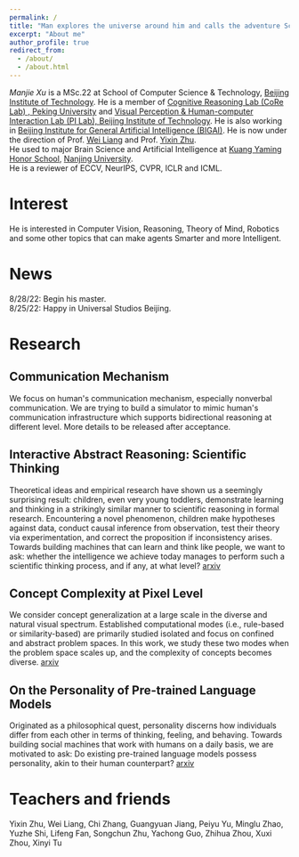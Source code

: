 ```yaml
---
permalink: /
title: "Man explores the universe around him and calls the adventure Science. --Edwin Hubble"
excerpt: "About me"
author_profile: true
redirect_from: 
  - /about/
  - /about.html
---
```

 *Manjie Xu* is a MSc.22 at School of Computer Science & Technology, [Beijing Institute of Technology](https://english.bit.edu.cn/). He is a member of [Cognitive Reasoning Lab (CoRe Lab) , Peking University](https://pku.ai/) and [Visual Perception & Human-computer Interaction Lab (PI Lab), Beijing Institute of Technology](https://liangwei-bit.github.io/web/people-liangwei.html). He is also working in [Beijing Institute for General Artificial Intelligence (BIGAI)](https://bigai.ai/). He is now under the direction of Prof. [Wei Liang](https://liangwei-bit.github.io/web/) and Prof. [Yixin Zhu](https://yzhu.io/).  
He used to major Brain Science and Artificial Intelligence at [Kuang Yaming Honor School](https://dii.nju.edu.cn/), [Nanjing University](https://www.nju.edu.cn/).  
He is a reviewer of ECCV, NeurIPS, CVPR, ICLR and ICML.
# Interest
He is interested in Computer Vision, Reasoning, Theory of Mind, Robotics and some other topics that can make agents Smarter and more Intelligent.
# News
8/28/22: Begin his master.  
8/25/22: Happy in Universal Studios Beijing.
# Research
## Communication Mechanism
We focus on human's communication mechanism, especially nonverbal communication. We are trying to build a simulator to mimic human's communication infrastructure which supports bidirectional reasoning at different level. More details to be released after acceptance. 
## Interactive Abstract Reasoning: Scientific Thinking
Theoretical ideas and empirical research have shown us a seemingly surprising result: children, even very young toddlers, demonstrate learning and thinking in a strikingly similar manner to scientific reasoning in formal research. Encountering a novel phenomenon, children make hypotheses against data, conduct causal inference from observation, test their theory via experimentation, and correct the proposition if inconsistency arises. Towards building machines that can learn and think like people, we want to ask: whether the intelligence we achieve today manages to perform such a scientific thinking process, and if any, at what level? [arxiv](https://arxiv.org/abs/2206.09203)
## Concept Complexity at Pixel Level
We consider concept generalization at a large scale in the diverse and natural visual spectrum. Established computational modes (i.e., rule-based or similarity-based) are primarily studied isolated and focus on confined and abstract problem spaces. In this work, we study these two modes when the problem space scales up, and the complexity of concepts becomes diverse. [arxiv](https://arxiv.org/abs/2211.11033)
## On the Personality of Pre-trained Language Models
Originated as a philosophical quest, personality discerns how individuals differ from each other in terms of thinking, feeling, and behaving. Towards building social machines that work with humans on a daily basis, we are motivated to ask: Do existing pre-trained language models possess personality, akin to their human counterpart? [arxiv](https://arxiv.org/abs/2206.07550)
# Teachers and friends
Yixin Zhu, Wei Liang, Chi Zhang, Guangyuan Jiang, Peiyu Yu, Minglu Zhao, Yuzhe Shi, Lifeng Fan, Songchun Zhu, Yachong Guo, Zhihua Zhou, Xuxi Zhou, Xinyi Tu
